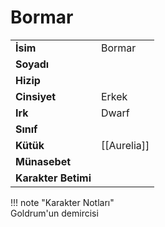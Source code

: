 # Bormar   
  
<div class="grid" markdown>  
  
|  |  |  
|---|---|  
| **İsim** | Bormar |  
| **Soyadı** |  |  
| **Hizip** |  |  
| **Cinsiyet** | Erkek |  
| **Irk** | Dwarf |  
| **Sınıf** |  |  
| **Kütük** | [[Aurelia]] |  
| **Münasebet** |  |  
| **Karakter Betimi** |  |  
  
  
!!! note "Karakter Notları"  
	Goldrum'un demircisi  
  
  
</div>